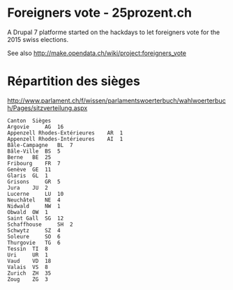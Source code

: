 # Foreigners vote - 25prozent.ch


A Drupal 7 platforme started on the hackdays to let foreigners vote for the 2015 swiss elections. 

See also http://make.opendata.ch/wiki/project:foreigners_vote



# Répartition des sièges

http://www.parlament.ch/f/wissen/parlamentswoerterbuch/wahlwoerterbuch/Pages/sitzverteilung.aspx

    Canton 	Sièges
    Argovie 	AG 	16
    Appenzell Rhodes-Extérieures 	AR 	1
    Appenzell Rhodes-Intérieures 	AI 	1
    Bâle-Campagne 	BL 	7
    Bâle-Ville 	BS 	5
    Berne 	BE 	25
    Fribourg 	FR 	7
    Genève 	GE 	11
    Glaris 	GL 	1
    Grisons 	GR 	5
    Jura 	JU 	2
    Lucerne 	LU 	10
    Neuchâtel 	NE 	4
    Nidwald 	NW 	1
    Obwald 	OW 	1
    Saint Gall 	SG 	12
    Schaffhouse 	SH 	2
    Schwytz 	SZ 	4
    Soleure 	SO 	6
    Thurgovie 	TG 	6
    Tessin 	TI 	8
    Uri 	UR 	1
    Vaud 	VD 	18
    Valais 	VS 	8
    Zurich 	ZH 	35
    Zoug 	ZG 	3